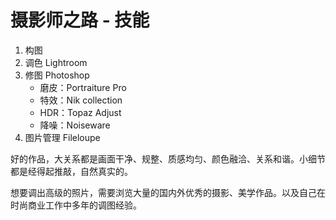 # 摄影师之路 - 技能

1. 构图
2. 调色 Lightroom
3. 修图 Photoshop 
 	- 磨皮：Portraiture Pro
 	- 特效：Nik collection
 	- HDR：Topaz Adjust
 	- 降噪：Noiseware
4. 图片管理 Fileloupe


好的作品，大关系都是画面干净、规整、质感均匀、颜色融洽、关系和谐。小细节都是经得起推敲，自然真实的。

想要调出高级的照片，需要浏览大量的国内外优秀的摄影、美学作品。以及自己在时尚商业工作中多年的调图经验。
